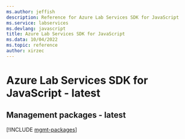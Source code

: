 ```yaml
---
ms.author: jeffish
description: Reference for Azure Lab Services SDK for JavaScript
ms.service: labservices
ms.devlang: javascript
title: Azure Lab Services SDK for JavaScript
ms.data: 10/04/2022
ms.topic: reference
author: xirzec
---
```

# Azure Lab Services SDK for JavaScript - latest

## Management packages - latest
[!INCLUDE [mgmt-packages](lab-services-mgmt-index.md)]